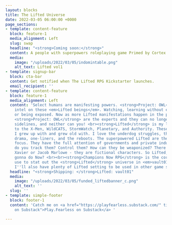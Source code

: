 ```yaml
---
layout: blocks
title: The Lifted Universe
date: 2022-03-05 06:00:00 +0000
page_sections:
- template: content-feature
  block: feature-1
  media_alignment: Left
  slug: swap
  headline: "<strong>Coming soon:</strong>"
  content: A people with superpowers roleplaying game Primed by Cortex.
  media:
    image: "/uploads/2022/03/05/indomintable.png"
    alt_text: Lifted vol1
- template: signup-bar
  block: cta-bar
  content: Get notified when The Lifted RPG Kickstarter launches.
  email_recipient: ''
- template: content-feature
  block: feature-1
  media_alignment: Left
  content: 'Select humans are manifesting powers. <strong>Project: OWL</strong> collects
    intel on these <em>Lifted beings</em>. Watching, learning without ever interfering
    or being exposed. Now as more Lifted manifestations happen in the public worldwide,
    <strong>Project: OWL</strong> are the experts and they can no longer sit on the
    sidelines, and neither can you! <br><strong>Lifted</strong> is my love letter
    to the X-Men, WildCATS, StormWatch, Planetary, and Authority. These are the comics
    I grew up with and grew old with. I love the underdog struggles, the soap opera
    drama, one-liners, and the reboots. The superpowered Lifted are the setting’s
    focus. They have the full attention of governments and private industries. How
    do you track them? Control them? How can they be weaponized? There is no Professor
    Xavier or Jacob Marlowe - they are fictional characters. So Lifted, what are YOU
    gonna do Now? <br><br><strong>Champions Now RPG</strong> is the core system I’ll
    use to stat out the <strong>Lifted</strong> universe in <em>vault01</em>, but
    I''ll also have plenty of Lifted setting to be used in other game systems.'
  headline: "<strong>Shipping: </strong>Lifted: vault01"
  media:
    image: "/uploads/2022/03/05/funded_liftedbanner_c.png"
    alt_text: ''
  slug: ''
- template: simple-footer
  block: footer-1
  content: 'Catch me on <a href="https://playfearless.substack.com/" title="Play.Fearless
    on Substack">Play.Fearless on Substack</a> '

---
```

